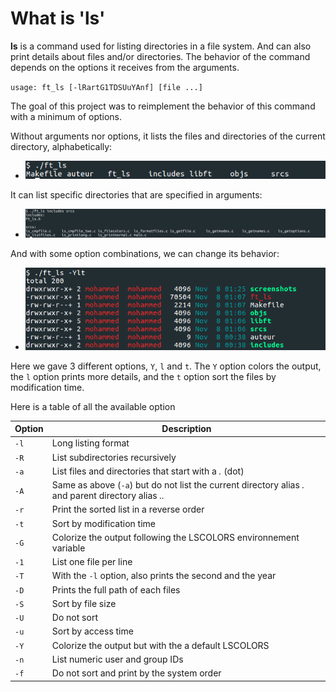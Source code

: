 # What is '**ls**'

**ls** is a command used for listing directories in a file system. And can also print details about files and/or directories. The behavior of the command depends on the options it receives from the arguments.

`usage: ft_ls [-lRartG1TDSUuYAnf] [file ...]`

The goal of this project was to reimplement the behavior of this command with a minimum of options.

Without arguments nor options, it lists the files and directories of the current directory, alphabetically:

* ![ft_ls0](/screenshots/ft_ls0.png)

It can list specific directories that are specified in arguments:

* ![ft_ls1](/screenshots/ft_ls1.png)

And with some option combinations, we can change its behavior:

* ![ft_ls2](/screenshots/ft_ls2.png)

Here we gave 3 different options, `Y`, `l` and `t`. The `Y` option colors the output, the `l` option prints more details, and the `t` option sort the files by modification time.

Here is a table of all the available option

| Option | Description |
| --- | --- |
| `-l` | Long listing format |
| `-R` | List subdirectories recursively |
| `-a` | List files and directories that start with a *.* (dot) |
| `-A` | Same as above (`-a`) but do not list the current directory alias *.* and parent directory alias *..*
| `-r` | Print the sorted list in a reverse order |
| `-t` | Sort by modification time |
| `-G` | Colorize the output following the LSCOLORS environnement variable |
| `-1` | List one file per line |
| `-T` | With the `-l` option, also prints the second and the year |
| `-D` | Prints the full path of each files |
| `-S` | Sort by file size |
| `-U` | Do not sort |
| `-u` | Sort by access time |
| `-Y` | Colorize the output but with the a default LSCOLORS |
| `-n` | List numeric user and group IDs |
| `-f` | Do not sort and print by the system order |
